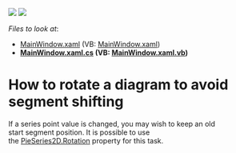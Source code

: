 <!-- default badges list -->
[![](https://img.shields.io/badge/Open_in_DevExpress_Support_Center-FF7200?style=flat-square&logo=DevExpress&logoColor=white)](https://supportcenter.devexpress.com/ticket/details/T356134)
[![](https://img.shields.io/badge/📖_How_to_use_DevExpress_Examples-e9f6fc?style=flat-square)](https://docs.devexpress.com/GeneralInformation/403183)
<!-- default badges end -->
<!-- default file list -->
*Files to look at*:

* [MainWindow.xaml](./CS/ChartSample/MainWindow.xaml) (VB: [MainWindow.xaml](./VB/ChartSample/MainWindow.xaml))
* **[MainWindow.xaml.cs](./CS/ChartSample/MainWindow.xaml.cs) (VB: [MainWindow.xaml.vb](./VB/ChartSample/MainWindow.xaml.vb))**
<!-- default file list end -->
# How to rotate a diagram to avoid segment shifting 


<p>If a series point value is changed, you may wish to keep an old start segment position. It is possible to use the <a href="https://documentation.devexpress.com/#WPF/DevExpressXpfChartsPieSeries2D_Rotationtopic">PieSeries2D.Rotation</a> property for this task. </p>

<br/>



